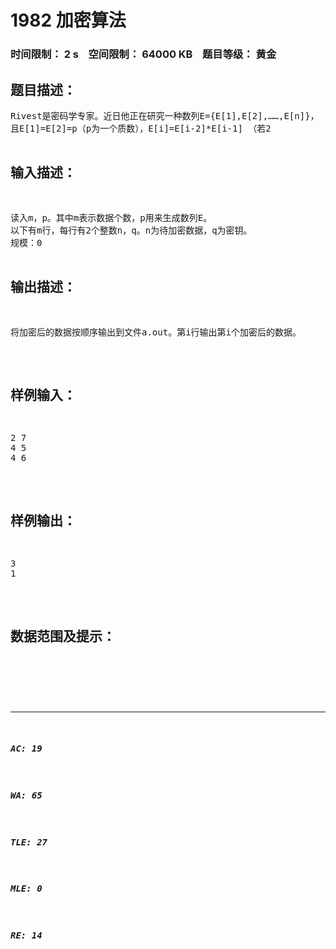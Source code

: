 # 1982 加密算法   
### 时间限制： 2 s&nbsp;&nbsp;&nbsp;&nbsp;空间限制： 64000 KB&nbsp;&nbsp;&nbsp;&nbsp;题目等级： 黄金  
## 题目描述：  

<pre>
Rivest是密码学专家。近日他正在研究一种数列E={E[1],E[2],……,E[n]}，  
且E[1]=E[2]=p（p为一个质数），E[i]=E[i-2]*E[i-1] （若2<i<=n）。  
例如{2,2,4,8,32,256,8192,……}就是p=2的数列。在此基础上他又设计了一种加密  
算法，该算法可以通过一个密钥q (q<p)将一个正整数n加密成另外一个正整数d，计  
算公式为：d=E[n] mod q。现在Rivest想对一组数据进行加密，但他对程序设计不太  
感兴趣，请你帮助他设计一个数据加密程序。
</pre>
  
  
## 输入描述：  

<pre>
读入m，p。其中m表示数据个数，p用来生成数列E。  
以下有m行，每行有2个整数n，q。n为待加密数据，q为密钥。  
规模：0<p,n<2^31；0<q<p；0<m<=5000。
</pre>
  
  
## 输出描述：  

<pre>
将加密后的数据按顺序输出到文件a.out。第i行输出第i个加密后的数据。
</pre>
  
  
## 样例输入：  

<pre>
2 7  
4 5  
4 6
</pre>
  
  
## 样例输出：  

<pre>
3  
1
</pre>
  
  
## 数据范围及提示：  

<pre>
</pre>
  
  
***  

##### AC: 19  
##### WA: 65  
##### TLE: 27  
##### MLE: 0  
##### RE: 14  
